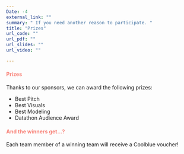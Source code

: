 ```yaml
---
Date: -4
external_link: ""
summary: " If you need another reason to participate. "
title: "Prizes"
url_code: ""
url_pdf: ""
url_slides: ""
url_video: ""

---
```


<h4 style="color: #F88379">Prizes </h4>
<p style='text-align: justify;'>
Thanks to our sponsors, we can award the following prizes: </p>

- Best Pitch
- Best Visuals
- Best Modeling 
- Datathon Audience Award


<h4 style="color: #F88379">And the winners get...? </h4>

<p style='text-align: justify;'>
Each team member of a winning team will receive a Coolblue voucher! </p>

